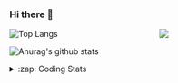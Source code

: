 ### Hi there 👋

<!--
**tao8687/tao8687** is a ✨ _special_ ✨ repository because its `README.md` (this file) appears on your GitHub profile.

Here are some ideas to get you started:

- 🔭 I’m currently working on ...
- 🌱 I’m currently learning ...
- 👯 I’m looking to collaborate on ...
- 🤔 I’m looking for help with ...
- 💬 Ask me about ...
- 📫 How to reach me: ...
- 😄 Pronouns: ...
- ⚡ Fun fact: ...
-->

<img align='right' src="https://media.giphy.com/media/M9gbBd9nbDrOTu1Mqx/giphy.gif" width="240">

  
![Top Langs](https://github-readme-stats.vercel.app/api/top-langs/?username=tao8687&layout=compact&title_color=23238E&text_color=A67D3D)

![Anurag's github stats](https://github-readme-stats.vercel.app/api?username=tao8687&show_icons=true&&text_color=A67D3D&title_color=23238E&show_icons=false&count_private=true&hide=stars)

<details>
  <summary>:zap: Coding Stats</summary>
  <br>
    
<!--START_SECTION:waka-->
![Code Time](http://img.shields.io/badge/Code%20Time-1%2C379%20hrs%206%20mins-blue)

![Profile Views](http://img.shields.io/badge/Profile%20Views-1-blue)

**🐱 My GitHub Data** 

> 📦 1.5 MB Used in GitHub's Storage 
 > 
> 🏆 314 Contributions in the Year 2023
 > 
> 🚫 Not Opted to Hire
 > 
> 📜 50 Public Repositories 
 > 
> 🔑 22 Private Repositories 
 > 
**I'm an Early 🐤** 

```text
🌞 Morning                1185 commits        █████████████████████░░░░   85.31 % 
🌆 Daytime                84 commits          ██░░░░░░░░░░░░░░░░░░░░░░░   06.05 % 
🌃 Evening                116 commits         ██░░░░░░░░░░░░░░░░░░░░░░░   08.35 % 
🌙 Night                  4 commits           ░░░░░░░░░░░░░░░░░░░░░░░░░   00.29 % 
```
📅 **I'm Most Productive on Wednesday** 

```text
Monday                   200 commits         ████░░░░░░░░░░░░░░░░░░░░░   14.40 % 
Tuesday                  187 commits         ███░░░░░░░░░░░░░░░░░░░░░░   13.46 % 
Wednesday                252 commits         █████░░░░░░░░░░░░░░░░░░░░   18.14 % 
Thursday                 178 commits         ███░░░░░░░░░░░░░░░░░░░░░░   12.81 % 
Friday                   195 commits         ████░░░░░░░░░░░░░░░░░░░░░   14.04 % 
Saturday                 191 commits         ███░░░░░░░░░░░░░░░░░░░░░░   13.75 % 
Sunday                   186 commits         ███░░░░░░░░░░░░░░░░░░░░░░   13.39 % 
```


📊 **This Week I Spent My Time On** 

```text
🕑︎ Time Zone: Asia/Shanghai

💬 Programming Languages: 
C++                      4 hrs 40 mins       █████████████░░░░░░░░░░░░   51.76 % 
Python                   3 hrs 7 mins        █████████░░░░░░░░░░░░░░░░   34.63 % 
JSON                     28 mins             █░░░░░░░░░░░░░░░░░░░░░░░░   05.27 % 
Text                     26 mins             █░░░░░░░░░░░░░░░░░░░░░░░░   04.93 % 
CMake                    17 mins             █░░░░░░░░░░░░░░░░░░░░░░░░   03.23 % 

🔥 Editors: 
VS Code                  9 hrs 1 min         █████████████████████████   100.00 % 

🐱‍💻 Projects: 
opencvdemo               8 hrs 59 mins       █████████████████████████   99.62 % 
OpenCTR_H60V32_R20_1024_V2 mins              ░░░░░░░░░░░░░░░░░░░░░░░░░   00.38 % 

💻 Operating System: 
Linux                    9 hrs 1 min         █████████████████████████   100.00 % 
```

**I Mostly Code in Python** 

```text
Python                   9 repos             ████████░░░░░░░░░░░░░░░░░   31.03 % 
C++                      7 repos             ██████░░░░░░░░░░░░░░░░░░░   24.14 % 
JavaScript               2 repos             ██░░░░░░░░░░░░░░░░░░░░░░░   06.90 % 
Batchfile                1 repo              █░░░░░░░░░░░░░░░░░░░░░░░░   03.45 % 
HTML                     1 repo              █░░░░░░░░░░░░░░░░░░░░░░░░   03.45 % 
```



**Timeline**

![Lines of Code chart](https://raw.githubusercontent.com/tao8687/tao8687/master/assets/bar_graph.png)


 Last Updated on 09/11/2023 01:12:57 UTC
<!--END_SECTION:waka-->
</details>
